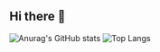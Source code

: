 ## Hi there 👋
![Anurag's GitHub stats](https://github-readme-stats.vercel.app/api?username=nabillassyfa&show_icons=true)
![Top Langs](https://github-readme-stats.vercel.app/api/top-langs/?username=nabillassyfa&layout=compact)
<!--
**nabillassyfa/nabillassyfa** is a ✨ _special_ ✨ repository because its `README.md` (this file) appears on your GitHub profile.

Here are some ideas to get you started:

- 🔭 I’m currently working on ...
- 🌱 I’m currently learning ...
- 👯 I’m looking to collaborate on ...
- 🤔 I’m looking for help with ...
- 💬 Ask me about ...
- 📫 How to reach me: ...
- 😄 Pronouns: ...
- ⚡ Fun fact: ...
-->
